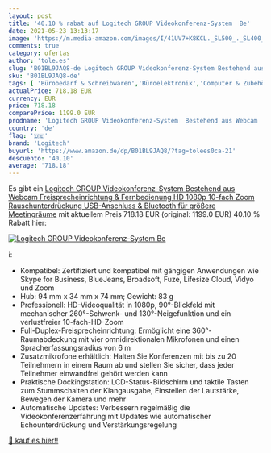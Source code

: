 ```yaml
---
layout: post
title: '40.10 % rabat auf Logitech GROUP Videokonferenz-System  Be'
date: 2021-05-23 13:13:17
image: 'https://m.media-amazon.com/images/I/41UV7+K8KCL._SL500_._SL400_.jpg'
comments: true
category: ofertas
author: 'tole.es'
slug: 'B01BL9JAQ8-de Logitech GROUP Videokonferenz-System Bestehend aus Webcam...'
sku: 'B01BL9JAQ8-de'
tags: [ 'Bürobedarf & Schreibwaren','Büroelektronik','Computer & Zubehör','Computer Audio & Video Zubehör','Webcams, Headsets & Mikrofone','Zubehör','logitech', ]
actualPrice: 718.18 EUR
currency: EUR
price: 718.18
comparePrice: 1199.0 EUR
prodname: 'Logitech GROUP Videokonferenz-System  Bestehend aus Webcam  Freisprecheinrichtung & Fernbedienung  HD 1080p  10-fach Zoom  Rauschunterdrückung  USB-Anschluss & Bluetooth  für größere Meetingräume'
country: 'de'
flag: '🇩🇪'
brand: 'Logitech'
buyurl: 'https://www.amazon.de/dp/B01BL9JAQ8/?tag=tolees0ca-21'
descuento: '40.10'
average: '718.18'
---
```


Es gibt ein [Logitech GROUP Videokonferenz-System  Bestehend aus Webcam  Freisprecheinrichtung & Fernbedienung  HD 1080p  10-fach Zoom  Rauschunterdrückung  USB-Anschluss & Bluetooth  für größere Meetingräume](https://www.amazon.de/dp/B01BL9JAQ8/?tag=tolees0ca-21) mit aktuellem Preis 718.18 EUR (original: 1199.0 EUR) 40.10 % Rabatt hier:

[![Logitech GROUP Videokonferenz-System  Be](https://m.media-amazon.com/images/I/41UV7+K8KCL._SL500_._SL400_.jpg)](https://www.amazon.de/dp/B01BL9JAQ8/?tag=tolees0ca-21)

ℹ️:

- Kompatibel: Zertifiziert und kompatibel mit gängigen Anwendungen wie Skype for Business, BlueJeans, Broadsoft, Fuze, Lifesize Cloud, Vidyo und Zoom
- Hub: 94 mm x 34 mm x 74 mm; Gewicht: 83 g
- Professionell: HD-Videoqualität in 1080p, 90°-Blickfeld mit mechanischer 260°-Schwenk- und 130°-Neigefunktion und ein verlustfreier 10-fach-HD-Zoom
- Full-Duplex-Freisprecheinrichtung: Ermöglicht eine 360°-Raumabdeckung mit vier omnidirektionalen Mikrofonen und einen Spracherfassungsradius von 6 m
- Zusatzmikrofone erhältlich: Halten Sie Konferenzen mit bis zu 20 Teilnehmern in einem Raum ab und stellen Sie sicher, dass jeder Teilnehmer einwandfrei gehört werden kann
- Praktische Dockingstation: LCD-Status-Bildschirm und taktile Tasten zum Stummschalten der Klangausgabe, Einstellen der Lautstärke, Bewegen der Kamera und mehr
- Automatische Updates: Verbessern regelmäßig die Videokonferenzerfahrung mit Updates wie automatischer Echounterdrückung und Verstärkungsregelung

[🛒 kauf es hier!!](https://www.amazon.de/dp/B01BL9JAQ8/?tag=tolees0ca-21)
